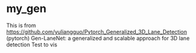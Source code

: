 # my_gen
This is from https://github.com/yuliangguo/Pytorch_Generalized_3D_Lane_Detection
(pytorch) Gen-LaneNet: a generalized and scalable approach for 3D lane detection
Test to vis
